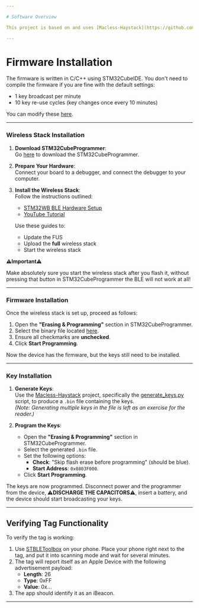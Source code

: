 ```yaml
---

# Software Overview

This project is based on and uses [Macless-Haystack](https://github.com/dchristl/macless-haystack). Follow their instructions to set up a server and use the keys you generate to view the location of your tags. The simplest setup is to run the server on a Raspberry Pi with Tailscale and use the [Macless-Haystack](https://github.com/dchristl/macless-haystack) Android app or web viewer for access. With Tailscale, you can use a hostname like `https://myrpi.tail12345.ts.net:6176/` as the server URL in those. To access the locations from your server, you simply need to connect the client device to the Tailnet.

---
```


# Firmware Installation

The firmware is written in C/C++ using STM32CubeIDE. You don't need to compile the firmware if you are fine with the default settings:
- 1 key broadcast per minute
- 10 key re-use cycles (key changes once every 10 minutes)

You can modify these [here](STM32WB_BT_TAG/STM32_WPAN/App/app_ble.c#L177-L185).

---

### Wireless Stack Installation

1. **Download STM32CubeProgrammer**:  
   Go [here](https://www.st.com/en/development-tools/stm32cubeprog.html) to download the STM32CubeProgrammer.  

2. **Prepare Your Hardware**:  
   Connect your board to a debugger, and connect the debugger to your computer.

3. **Install the Wireless Stack**:  
   Follow the instructions outlined:
   - [STM32WB BLE Hardware Setup](https://wiki.st.com/stm32mcu/wiki/Connectivity:STM32WB_BLE_Hardware_Setup)
   - [YouTube Tutorial](https://www.youtube.com/watch?v=-xYoI84zJew&t=568s)  

   Use these guides to:
   - Update the FUS
   - Upload the **full** wireless stack
   - Start the wireless stack

**⚠️Important⚠️**

Make absolutely sure you start the wireless stack after you flash it, without pressing that button in STM32CubeProgrammer the BLE will not work at all!

---

### Firmware Installation

Once the wireless stack is set up, proceed as follows:

1. Open the **"Erasing & Programming"** section in STM32CubeProgrammer.  
2. Select the binary file located [here](STM32WB_BT_TAG/Release/STM32WB_BT_TAG.hex).  
3. Ensure all checkmarks are **unchecked**.  
4. Click **Start Programming**.  

Now the device has the firmware, but the keys still need to be installed.

---

### Key Installation

1. **Generate Keys**:  
   Use the [Macless-Haystack](https://github.com/dchristl/macless-haystack) project, specifically the [generate_keys.py](https://github.com/dchristl/macless-haystack/releases/latest/download/generate_keys.py) script, to produce a `.bin` file containing the keys.  
   *(Note: Generating multiple keys in the file is left as an exercise for the reader.)*

2. **Program the Keys**:  
   - Open the **"Erasing & Programming"** section in STM32CubeProgrammer.  
   - Select the generated `.bin` file.  
   - Set the following options:
     - **Check**: "Skip flash erase before programming" (should be blue).
     - **Start Address**: `0x0803F000`.  
   - Click **Start Programming**.

The keys are now programmed. Disconnect power and the programmer from the device, ⚠️**DISCHARGE THE CAPACITORS**⚠️, insert a battery, and the device should start broadcasting your keys.

---

## Verifying Tag Functionality

To verify the tag is working:
1. Use [STBLEToolbox](https://www.st.com/en/embedded-software/stbletoolbox.html) on your phone. Place your phone right next to the tag, and put it into scanning mode and wait for several minutes.  
2. The tag will report itself as an Apple Device with the following advertisement payload:  
   - **Length**: 26  
   - **Type**: 0xFF  
   - **Value**: 0x...  
3. The app should identify it as an iBeacon.

--- 
